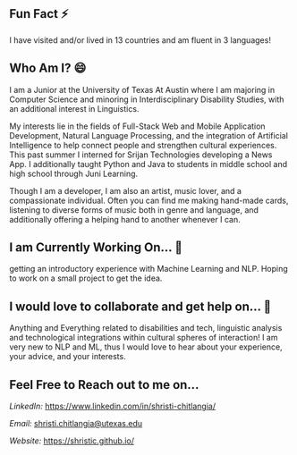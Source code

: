 ## Fun Fact ⚡
I have visited and/or lived in 13 countries and am fluent in 3 languages!

## Who Am I? 😄
I am a Junior at the University of Texas At Austin where I am majoring in Computer Science and minoring in Interdisciplinary Disability Studies, with an additional interest in Linguistics. 

My interests lie in the fields of Full-Stack Web and Mobile Application Development, Natural Language Processing, and the integration of Artificial Intelligence to help connect people and strengthen cultural experiences. This past summer I interned for Srijan Technologies developing a News App. I additionally taught Python and Java to students in middle school and high school through Juni Learning. 

Though I am a developer, I am also an artist, music lover, and a compassionate individual. Often you can find me making hand-made cards, listening to diverse forms of music both in genre and language, and additionally offering a helping hand to another whenever I can. 

## I am Currently Working On... 🔭
getting an introductory experience with Machine Learning and NLP. Hoping to work on a small project to get the idea. 


## I would love to collaborate and get help on... 👯
Anything and Everything related to disabilities and tech, linguistic analysis and technological integrations within cultural spheres of interaction! I am very new to NLP and ML, thus I would love to hear about your experience, your advice, and your interests. 

## Feel Free to Reach out to me on...
*LinkedIn:* https://www.linkedin.com/in/shristi-chitlangia/

*Email:* shristi.chitlangia@utexas.edu 

*Website:* https://shristic.github.io/



<!--
**ShristiC/ShristiC** is a ✨ _special_ ✨ repository because its `README.md` (this file) appears on your GitHub profile.

Here are some ideas to get you started:

- 🔭 I’m currently working on ...
- 🌱 I’m currently learning ...
- 👯 I’m looking to collaborate on ...
- 🤔 I’m looking for help with ...
- 💬 Ask me about ...
- 📫 How to reach me: ...
- 😄 Pronouns: ...
- ⚡ Fun fact: ...
-->
